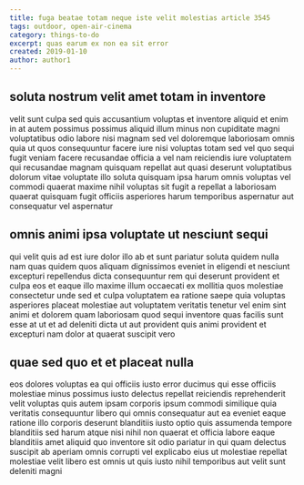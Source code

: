 ```yaml
---
title: fuga beatae totam neque iste velit molestias article 3545
tags: outdoor, open-air-cinema
category: things-to-do
excerpt: quas earum ex non ea sit error
created: 2019-01-10
author: author1
---
```


## soluta nostrum velit amet totam in inventore

velit sunt culpa sed quis accusantium voluptas et inventore aliquid et enim in at autem possimus possimus aliquid illum minus non cupiditate magni voluptatibus odio labore nisi magnam sed vel doloremque laboriosam omnis quia ut quos consequuntur facere iure nisi voluptas totam sed vel quo sequi fugit veniam facere recusandae officia a vel nam reiciendis iure voluptatem qui recusandae magnam quisquam repellat aut quasi deserunt voluptatibus dolorum vitae voluptate illo soluta quisquam ipsa harum omnis voluptas vel commodi quaerat maxime nihil voluptas sit fugit a repellat a laboriosam quaerat quisquam fugit officiis asperiores harum temporibus aspernatur aut consequatur vel aspernatur

## omnis animi ipsa voluptate ut nesciunt sequi

qui velit quis ad est iure dolor illo ab et sunt pariatur soluta quidem nulla nam quas quidem quos aliquam dignissimos eveniet in eligendi et nesciunt excepturi repellendus dicta consequuntur rem qui deserunt provident et culpa eos et eaque illo maxime illum occaecati ex mollitia quos molestiae consectetur unde sed et culpa voluptatem ea ratione saepe quia voluptas asperiores placeat molestiae aut voluptatem veritatis tenetur vel enim sint animi et dolorem quam laboriosam quod sequi inventore quas facilis sunt esse at ut et ad deleniti dicta ut aut provident quis animi provident et excepturi nam dolor at quaerat suscipit vero

## quae sed quo et et placeat nulla

eos dolores voluptas ea qui officiis iusto error ducimus qui esse officiis molestiae minus possimus iusto delectus repellat reiciendis reprehenderit velit voluptas quis autem ipsam corporis ipsum commodi similique quia veritatis consequuntur libero qui omnis consequatur aut ea eveniet eaque ratione illo corporis deserunt blanditiis iusto optio quis assumenda tempore blanditiis sed harum atque nisi nihil non quaerat et officia labore eaque blanditiis amet aliquid quo inventore sit odio pariatur in qui quam delectus suscipit ab aperiam omnis corrupti vel explicabo eius ut molestiae repellat molestiae velit libero est omnis ut quis iusto nihil temporibus aut velit sunt deleniti magni
